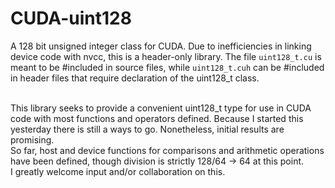 # CUDA-uint128
A 128 bit unsigned integer class for CUDA.  Due to inefficiencies in
linking device code with nvcc, this is a header-only library.  The file
```uint128_t.cu``` is meant to be #included in source files, while
```uint128_t.cuh``` can be #included in header files that require declaration
of the uint128_t class.<br><br>

This library seeks to provide a convenient uint128_t type for use in CUDA 
code with most functions and operators defined.  Because I started this yesterday
there is still a ways to go.  Nonetheless, initial results are promising.  
So far, host and device functions for comparisons and arithmetic operations
have been defined, though division is strictly 128/64 -> 64 at this point.  
I greatly welcome input and/or collaboration on this.
